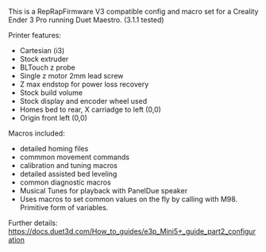 This is a RepRapFirmware V3 compatible config and macro set for a Creality Ender 3 Pro running Duet Maestro. (3.1.1 tested)

Printer features:
- Cartesian (i3)
- Stock extruder
- BLTouch z probe
- Single z motor 2mm lead screw
- Z max endstop for power loss recovery
- Stock build volume
- Stock display and encoder wheel used
- Homes bed to rear, X carriadge to left (0,0)
- Origin front left (0,0)

Macros included:
- detailed homing files
- commmon movement commands
- calibration and tuning macros
- detailed assisted bed leveling
- common diagnostic macros
- Musical Tunes for playback with PanelDue speaker
- Uses macros to set common values on the fly by calling with M98. Primitive form of variables.

Further details: https://docs.duet3d.com/How_to_guides/e3p_Mini5+_guide_part2_configuration
